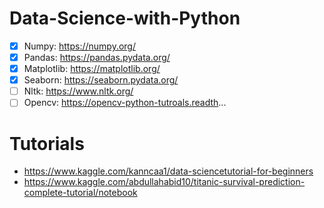 # Data-Science-with-Python

- [x] Numpy: https://numpy.org/
- [x] Pandas: https://pandas.pydata.org/
- [x] Matplotlib: https://matplotlib.org/
- [x] Seaborn: https://seaborn.pydata.org/
- [ ] Nltk: https://www.nltk.org/
- [ ] Opencv: https://opencv-python-tutroals.readth...

# Tutorials
- https://www.kaggle.com/kanncaa1/data-sciencetutorial-for-beginners
- https://www.kaggle.com/abdullahabid10/titanic-survival-prediction-complete-tutorial/notebook
